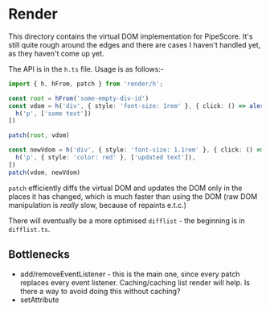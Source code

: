 # Render

This directory contains the virtual DOM implementation for PipeScore. It's still quite rough around the edges and there are cases I haven't handled yet, as they haven't come up yet.

The API is in the `h.ts` file. Usage is as follows:-

```typescript
import { h, hFrom, patch } from 'render/h';

const root = hFrom('some-empty-div-id')
const vdom = h('div', { style: 'font-size: 1rem' }, { click: () => alert('hi') }, [
  h('p', ['some text'])
])

patch(root, vdom)

const newVdom = h('div', { style: 'font-size: 1.1rem' }, { click: () => alert('hi') }, [
  h('p', { style: 'color: red' }, ['updated text']),
])
patch(vdom, newVdom)
```

`patch` efficiently diffs the virtual DOM and updates the DOM only in the places it has changed, which is much faster than using the DOM (raw DOM manipulation is *really* slow, because of repaints e.t.c.)

There will eventually be a more optimised `difflist` - the beginning is in `difflist.ts`.

## Bottlenecks
* add/removeEventListener - this is the main one, since every patch replaces every event listener. Caching/caching list render will help. Is there a way to avoid doing this without caching?
* setAttribute
